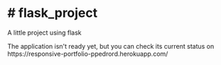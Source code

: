<h1># flask_project</h1>
<p>A little project using flask</p>
<p>The application isn't ready yet, but you can check its current status on https://responsive-portfolio-ppedrord.herokuapp.com/</p>
